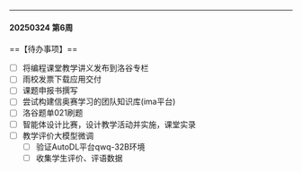 
---
#### 20250324 第6周
==【待办事项】==
- [ ] 将编程课堂教学讲义发布到洛谷专栏
- [ ] 雨校发票下载应用交付
- [ ] 课题申报书撰写
- [ ] 尝试构建信奥赛学习的团队知识库(ima平台)
- [ ] 洛谷题单021刷题
- [ ] 智能体设计比赛，设计教学活动并实施，课堂实录
- [ ] 教学评价大模型微调
	- [ ] 验证AutoDL平台qwq-32B环境
	- [ ] 收集学生评价、评语数据
<!--stackedit_data:
eyJoaXN0b3J5IjpbMTIxMDE5MTQ1MV19
-->
